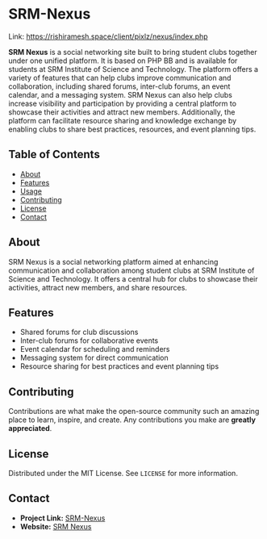 
# SRM-Nexus

Link: https://rishiramesh.space/client/pixlz/nexus/index.php

**SRM Nexus** is a social networking site built to bring student clubs together under one unified platform. It is based on PHP BB and is available for students at SRM Institute of Science and Technology. The platform offers a variety of features that can help clubs improve communication and collaboration, including shared forums, inter-club forums, an event calendar, and a messaging system. SRM Nexus can also help clubs increase visibility and participation by providing a central platform to showcase their activities and attract new members. Additionally, the platform can facilitate resource sharing and knowledge exchange by enabling clubs to share best practices, resources, and event planning tips. 

## Table of Contents
- [About](#about)
- [Features](#features)
- [Usage](#usage)
- [Contributing](#contributing)
- [License](#license)
- [Contact](#contact)

## About
SRM Nexus is a social networking platform aimed at enhancing communication and collaboration among student clubs at SRM Institute of Science and Technology. It offers a central hub for clubs to showcase their activities, attract new members, and share resources.

## Features
- Shared forums for club discussions
- Inter-club forums for collaborative events
- Event calendar for scheduling and reminders
- Messaging system for direct communication
- Resource sharing for best practices and event planning tips


## Contributing
Contributions are what make the open-source community such an amazing place to learn, inspire, and create. Any contributions you make are **greatly appreciated**.

## License
Distributed under the MIT License. See `LICENSE` for more information.

## Contact
- **Project Link:** [SRM-Nexus](https://github.com/rrishi0309/SRM-Nexus)
- **Website:** [SRM Nexus](https://rishiramesh.space/client/pixlz/nexus/index.php)
